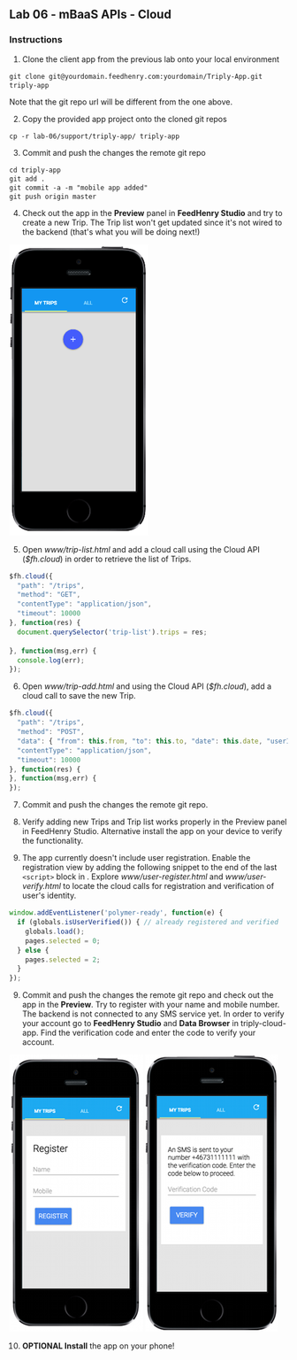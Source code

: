 ## Lab 06 - mBaaS APIs - Cloud

### Instructions

1. Clone the client app from the previous lab onto your local environment

  ```shell
  git clone git@yourdomain.feedhenry.com:yourdomain/Triply-App.git triply-app
  ```

  Note that the git repo url will be different from the one above.

2. Copy the provided app project onto the cloned git repos

  ```shell
  cp -r lab-06/support/triply-app/ triply-app
  ```

3. Commit and push the changes the remote git repo

  ```shell
  cd triply-app
  git add .
  git commit -a -m "mobile app added"
  git push origin master
  ```

4. Check out the app in the **Preview** panel in **FeedHenry Studio** and try to create a new Trip. The Trip list won't get updated since it's not wired to the backend (that's what you will be doing next!)

  ![Triply App](https://github.com/rhnordics/feedhenry-training/blob/master/images/preview-trips-empty.png?raw=true)


5. Open *www/trip-list.html* and add a cloud call using the Cloud API (*$fh.cloud*) in order to retrieve the list of Trips.

  ```javascript
  $fh.cloud({
    "path": "/trips",
    "method": "GET",
    "contentType": "application/json",
    "timeout": 10000
  }, function(res) {
    document.querySelector('trip-list').trips = res;

  }, function(msg,err) {
    console.log(err);
  });
  ```

6. Open *www/trip-add.html* and using the Cloud API (*$fh.cloud*), add a cloud call to save the new Trip.

  ```javascript
  $fh.cloud({
    "path": "/trips",
    "method": "POST",
    "data": { "from": this.from, "to": this.to, "date": this.date, "userId": this.$.globals.values.user.id, "userName": this.$.globals.values.user.name },
    "contentType": "application/json",
    "timeout": 10000
  }, function(res) {
  }, function(msg,err) {
  });
  ```

7. Commit and push the changes the remote git repo.

8. Verify adding new Trips and Trip list works properly in the Preview panel in FeedHenry Studio. Alternative install the app on your device to verify the functionality.

9. The app currently doesn't include user registration. Enable the registration view by adding the following snippet to the end of the last ```<script>``` block in . Explore *www/user-register.html* and *www/user-verify.html* to locate the cloud calls for registration and verification of user's identity.

  ```javascript
  window.addEventListener('polymer-ready', function(e) {
    if (globals.isUserVerified()) { // already registered and verified
      globals.load();
      pages.selected = 0;
    } else {
      pages.selected = 2;
    }
  });
  ```

9. Commit and push the changes the remote git repo and check out the app in the **Preview**. Try to register with your name and mobile number. The backend is not connected to any SMS service yet. In order to verify your account go to **FeedHenry Studio** and **Data Browser** in triply-cloud-app. Find the verification code and enter the code to verify your account.

  ![Triply App Registration](https://github.com/rhnordics/feedhenry-training/blob/master/images/preview-register.png?raw=true)
  ![Triply App Registration](https://github.com/rhnordics/feedhenry-training/blob/master/images/preview-verification.png?raw=true)

10. **OPTIONAL Install** the app on your phone!

